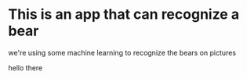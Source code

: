# This is an app that can recognize a bear

we're using some machine learning to recognize the bears on pictures

hello there
